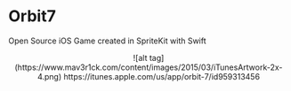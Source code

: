 # Orbit7
Open Source iOS Game created in SpriteKit with Swift
<center>
![alt tag](https://www.mav3r1ck.com/content/images/2015/03/iTunesArtwork-2x-4.png)
https://itunes.apple.com/us/app/orbit-7/id959313456 </center>


